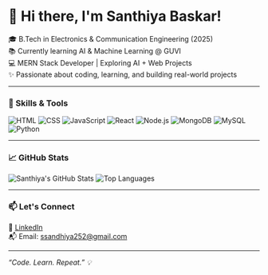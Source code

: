 # 👋 Hi there, I'm Santhiya Baskar!

🎓 B.Tech in Electronics & Communication Engineering (2025)  
📚 Currently learning AI & Machine Learning @ GUVI  
💻 MERN Stack Developer | Exploring AI + Web Projects  
✨ Passionate about coding, learning, and building real-world projects

---

### 🚀 Skills & Tools

![HTML](https://img.shields.io/badge/-HTML5-E34F26?logo=html5&logoColor=white)
![CSS](https://img.shields.io/badge/-CSS3-1572B6?logo=css3&logoColor=white)
![JavaScript](https://img.shields.io/badge/-JavaScript-F7DF1E?logo=javascript&logoColor=black)
![React](https://img.shields.io/badge/-React-61DAFB?logo=react&logoColor=black)
![Node.js](https://img.shields.io/badge/-Node.js-339933?logo=node.js&logoColor=white)
![MongoDB](https://img.shields.io/badge/-MongoDB-47A248?logo=mongodb&logoColor=white)
![MySQL](https://img.shields.io/badge/-MySQL-00758F?logo=mysql&logoColor=white)
![Python](https://img.shields.io/badge/-Python-3776AB?logo=python&logoColor=white)

---

### 📈 GitHub Stats

![Santhiya's GitHub Stats](https://github-readme-stats.vercel.app/api?username=SanthiyaBaskar&show_icons=true&theme=radical)
![Top Languages](https://github-readme-stats.vercel.app/api/top-langs/?username=SanthiyaBaskar&layout=compact&theme=radical)

---

### 📫 Let's Connect

🔗 [LinkedIn](www.linkedin.com/in/santhiya-baskar-675a85258)  
📬 Email: ssandhiya252@gmail.com

---

*“Code. Learn. Repeat.” 💡*


